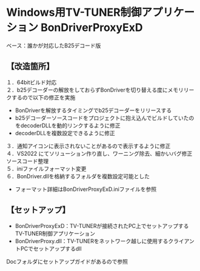 # Windows用TV-TUNER制御アプリケーション BonDriverProxyExD  

ベース：誰かが対応したB25デコード版  

## 【改造箇所】  
１．64bitビルド対応  
２．b25デコーダーの解放をしておらずBonDriverを切り替える度にメモリリークするので以下の修正を実施

- BonDriverを解放するタイミングでb25デコーダーをリリースする
- b25デコーダーソースコードをプロジェクトに抱え込んでビルドしていたのをdecoderDLLを動的リンクするように修正
- decoderDLLを複数設定できるように修正

 ３．通知アイコンに表示されないことがあるので表示するように修正  
 ４．VS2022 にてソリューション作り直し、ワーニング除去、細かいバグ修正 ソースコード整理  
 ５．iniファイルフォーマット変更  
 ６．BonDriver.dllを格納するフォルダを複数設定可能とした

 - フォーマット詳細はBonDriverProxyExD.iniファイルを参照  

## 【セットアップ】  
- BonDriverProxyExD：TV-TUNERが接続されたPC上でセットアップするTV-TUNER制御アプリケーション  
- BonDriverProxy.dll：TV-TUNERをネットワーク越しに使用するクライアントPCでセットアップするdll

Docフォルダにセットアップガイドがあるので参照  
